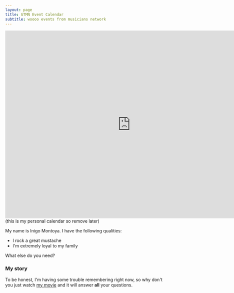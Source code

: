 ```yaml
---
layout: page
title: GTMN Event Calendar
subtitle: woooo events from musicians network
---
```

<iframe src="https://calendar.google.com/calendar/embed?src=5e045d9747237c82df24722b7753c7964fcb37df44d462793055a463c35ee501%40group.calendar.google.com&ctz=America%2FNew_York" style="border: 0" width="800" height="600" frameborder="0" scrolling="no"></iframe>
(this is my personal calendar so remove later)

My name is Inigo Montoya. I have the following qualities:

- I rock a great mustache
- I'm extremely loyal to my family

What else do you need?

### My story

To be honest, I'm having some trouble remembering right now, so why don't you just watch [my movie](https://en.wikipedia.org/wiki/The_Princess_Bride_%28film%29) and it will answer **all** your questions.
